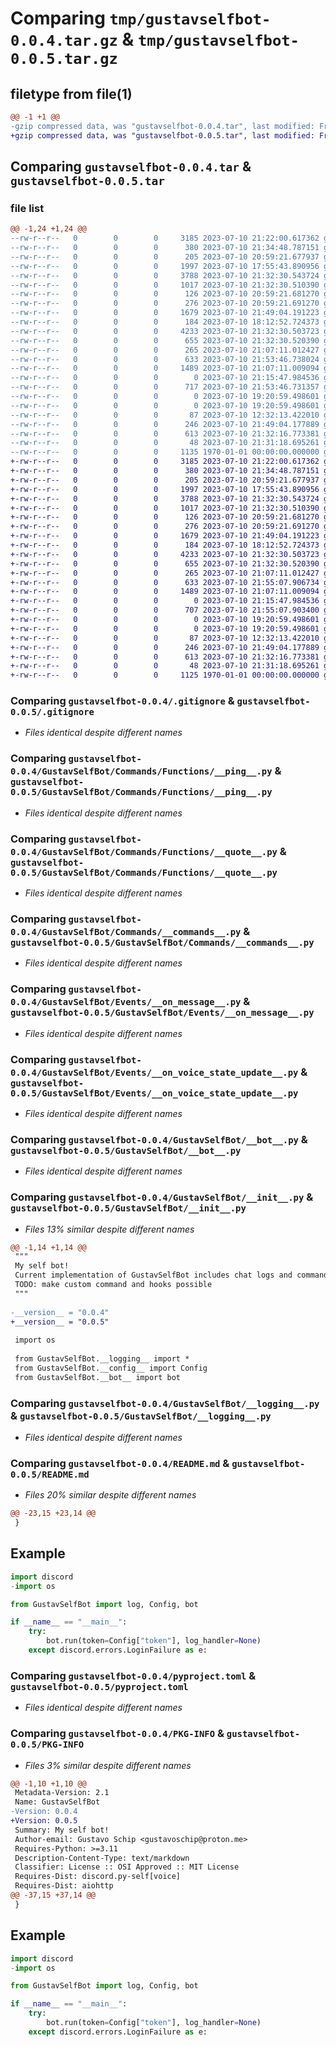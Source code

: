 # Comparing `tmp/gustavselfbot-0.0.4.tar.gz` & `tmp/gustavselfbot-0.0.5.tar.gz`

## filetype from file(1)

```diff
@@ -1 +1 @@
-gzip compressed data, was "gustavselfbot-0.0.4.tar", last modified: Fri Jan  1 00:00:00 2016, max compression
+gzip compressed data, was "gustavselfbot-0.0.5.tar", last modified: Fri Jan  1 00:00:00 2016, max compression
```

## Comparing `gustavselfbot-0.0.4.tar` & `gustavselfbot-0.0.5.tar`

### file list

```diff
@@ -1,24 +1,24 @@
--rw-r--r--   0        0        0     3185 2023-07-10 21:22:00.617362 gustavselfbot-0.0.4/.gitignore
--rw-r--r--   0        0        0      380 2023-07-10 21:34:48.787151 gustavselfbot-0.0.4/.pre-commit-config.yaml
--rw-r--r--   0        0        0      205 2023-07-10 20:59:21.677937 gustavselfbot-0.0.4/GustavSelfBot/Commands/Functions/__init__.py
--rw-r--r--   0        0        0     1997 2023-07-10 17:55:43.890956 gustavselfbot-0.0.4/GustavSelfBot/Commands/Functions/__ping__.py
--rw-r--r--   0        0        0     3788 2023-07-10 21:32:30.543724 gustavselfbot-0.0.4/GustavSelfBot/Commands/Functions/__quote__.py
--rw-r--r--   0        0        0     1017 2023-07-10 21:32:30.510390 gustavselfbot-0.0.4/GustavSelfBot/Commands/__commands__.py
--rw-r--r--   0        0        0      126 2023-07-10 20:59:21.681270 gustavselfbot-0.0.4/GustavSelfBot/Commands/__init__.py
--rw-r--r--   0        0        0      276 2023-07-10 20:59:21.691270 gustavselfbot-0.0.4/GustavSelfBot/Events/__init__.py
--rw-r--r--   0        0        0     1679 2023-07-10 21:49:04.191223 gustavselfbot-0.0.4/GustavSelfBot/Events/__on_message__.py
--rw-r--r--   0        0        0      184 2023-07-10 18:12:52.724373 gustavselfbot-0.0.4/GustavSelfBot/Events/__on_ready__.py
--rw-r--r--   0        0        0     4233 2023-07-10 21:32:30.503723 gustavselfbot-0.0.4/GustavSelfBot/Events/__on_voice_state_update__.py
--rw-r--r--   0        0        0      655 2023-07-10 21:32:30.520390 gustavselfbot-0.0.4/GustavSelfBot/__bot__.py
--rw-r--r--   0        0        0      265 2023-07-10 21:07:11.012427 gustavselfbot-0.0.4/GustavSelfBot/__config__.py
--rw-r--r--   0        0        0      633 2023-07-10 21:53:46.738024 gustavselfbot-0.0.4/GustavSelfBot/__init__.py
--rw-r--r--   0        0        0     1489 2023-07-10 21:07:11.009094 gustavselfbot-0.0.4/GustavSelfBot/__logging__.py
--rw-r--r--   0        0        0        0 2023-07-10 21:15:47.984536 gustavselfbot-0.0.4/LICENSE
--rw-r--r--   0        0        0      717 2023-07-10 21:53:46.731357 gustavselfbot-0.0.4/README.md
--rw-r--r--   0        0        0        0 2023-07-10 19:20:59.498601 gustavselfbot-0.0.4/_chatlogs/PLACEHOLDER
--rw-r--r--   0        0        0        0 2023-07-10 19:20:59.498601 gustavselfbot-0.0.4/_recordings/PLACEHOLDER
--rw-r--r--   0        0        0       87 2023-07-10 12:32:13.422010 gustavselfbot-0.0.4/config.json
--rw-r--r--   0        0        0      246 2023-07-10 21:49:04.177889 gustavselfbot-0.0.4/main.py
--rw-r--r--   0        0        0      613 2023-07-10 21:32:16.773381 gustavselfbot-0.0.4/pyproject.toml
--rw-r--r--   0        0        0       48 2023-07-10 21:31:18.695261 gustavselfbot-0.0.4/requirements.txt
--rw-r--r--   0        0        0     1135 1970-01-01 00:00:00.000000 gustavselfbot-0.0.4/PKG-INFO
+-rw-r--r--   0        0        0     3185 2023-07-10 21:22:00.617362 gustavselfbot-0.0.5/.gitignore
+-rw-r--r--   0        0        0      380 2023-07-10 21:34:48.787151 gustavselfbot-0.0.5/.pre-commit-config.yaml
+-rw-r--r--   0        0        0      205 2023-07-10 20:59:21.677937 gustavselfbot-0.0.5/GustavSelfBot/Commands/Functions/__init__.py
+-rw-r--r--   0        0        0     1997 2023-07-10 17:55:43.890956 gustavselfbot-0.0.5/GustavSelfBot/Commands/Functions/__ping__.py
+-rw-r--r--   0        0        0     3788 2023-07-10 21:32:30.543724 gustavselfbot-0.0.5/GustavSelfBot/Commands/Functions/__quote__.py
+-rw-r--r--   0        0        0     1017 2023-07-10 21:32:30.510390 gustavselfbot-0.0.5/GustavSelfBot/Commands/__commands__.py
+-rw-r--r--   0        0        0      126 2023-07-10 20:59:21.681270 gustavselfbot-0.0.5/GustavSelfBot/Commands/__init__.py
+-rw-r--r--   0        0        0      276 2023-07-10 20:59:21.691270 gustavselfbot-0.0.5/GustavSelfBot/Events/__init__.py
+-rw-r--r--   0        0        0     1679 2023-07-10 21:49:04.191223 gustavselfbot-0.0.5/GustavSelfBot/Events/__on_message__.py
+-rw-r--r--   0        0        0      184 2023-07-10 18:12:52.724373 gustavselfbot-0.0.5/GustavSelfBot/Events/__on_ready__.py
+-rw-r--r--   0        0        0     4233 2023-07-10 21:32:30.503723 gustavselfbot-0.0.5/GustavSelfBot/Events/__on_voice_state_update__.py
+-rw-r--r--   0        0        0      655 2023-07-10 21:32:30.520390 gustavselfbot-0.0.5/GustavSelfBot/__bot__.py
+-rw-r--r--   0        0        0      265 2023-07-10 21:07:11.012427 gustavselfbot-0.0.5/GustavSelfBot/__config__.py
+-rw-r--r--   0        0        0      633 2023-07-10 21:55:07.906734 gustavselfbot-0.0.5/GustavSelfBot/__init__.py
+-rw-r--r--   0        0        0     1489 2023-07-10 21:07:11.009094 gustavselfbot-0.0.5/GustavSelfBot/__logging__.py
+-rw-r--r--   0        0        0        0 2023-07-10 21:15:47.984536 gustavselfbot-0.0.5/LICENSE
+-rw-r--r--   0        0        0      707 2023-07-10 21:55:07.903400 gustavselfbot-0.0.5/README.md
+-rw-r--r--   0        0        0        0 2023-07-10 19:20:59.498601 gustavselfbot-0.0.5/_chatlogs/PLACEHOLDER
+-rw-r--r--   0        0        0        0 2023-07-10 19:20:59.498601 gustavselfbot-0.0.5/_recordings/PLACEHOLDER
+-rw-r--r--   0        0        0       87 2023-07-10 12:32:13.422010 gustavselfbot-0.0.5/config.json
+-rw-r--r--   0        0        0      246 2023-07-10 21:49:04.177889 gustavselfbot-0.0.5/main.py
+-rw-r--r--   0        0        0      613 2023-07-10 21:32:16.773381 gustavselfbot-0.0.5/pyproject.toml
+-rw-r--r--   0        0        0       48 2023-07-10 21:31:18.695261 gustavselfbot-0.0.5/requirements.txt
+-rw-r--r--   0        0        0     1125 1970-01-01 00:00:00.000000 gustavselfbot-0.0.5/PKG-INFO
```

### Comparing `gustavselfbot-0.0.4/.gitignore` & `gustavselfbot-0.0.5/.gitignore`

 * *Files identical despite different names*

### Comparing `gustavselfbot-0.0.4/GustavSelfBot/Commands/Functions/__ping__.py` & `gustavselfbot-0.0.5/GustavSelfBot/Commands/Functions/__ping__.py`

 * *Files identical despite different names*

### Comparing `gustavselfbot-0.0.4/GustavSelfBot/Commands/Functions/__quote__.py` & `gustavselfbot-0.0.5/GustavSelfBot/Commands/Functions/__quote__.py`

 * *Files identical despite different names*

### Comparing `gustavselfbot-0.0.4/GustavSelfBot/Commands/__commands__.py` & `gustavselfbot-0.0.5/GustavSelfBot/Commands/__commands__.py`

 * *Files identical despite different names*

### Comparing `gustavselfbot-0.0.4/GustavSelfBot/Events/__on_message__.py` & `gustavselfbot-0.0.5/GustavSelfBot/Events/__on_message__.py`

 * *Files identical despite different names*

### Comparing `gustavselfbot-0.0.4/GustavSelfBot/Events/__on_voice_state_update__.py` & `gustavselfbot-0.0.5/GustavSelfBot/Events/__on_voice_state_update__.py`

 * *Files identical despite different names*

### Comparing `gustavselfbot-0.0.4/GustavSelfBot/__bot__.py` & `gustavselfbot-0.0.5/GustavSelfBot/__bot__.py`

 * *Files identical despite different names*

### Comparing `gustavselfbot-0.0.4/GustavSelfBot/__init__.py` & `gustavselfbot-0.0.5/GustavSelfBot/__init__.py`

 * *Files 13% similar despite different names*

```diff
@@ -1,14 +1,14 @@
 """
 My self bot!
 Current implementation of GustavSelfBot includes chat logs and commands.
 TODO: make custom command and hooks possible
 """
 
-__version__ = "0.0.4"
+__version__ = "0.0.5"
 
 import os
 
 from GustavSelfBot.__logging__ import *
 from GustavSelfBot.__config__ import Config
 from GustavSelfBot.__bot__ import bot
```

### Comparing `gustavselfbot-0.0.4/GustavSelfBot/__logging__.py` & `gustavselfbot-0.0.5/GustavSelfBot/__logging__.py`

 * *Files identical despite different names*

### Comparing `gustavselfbot-0.0.4/README.md` & `gustavselfbot-0.0.5/README.md`

 * *Files 20% similar despite different names*

```diff
@@ -23,15 +23,14 @@
 }
 ```
 
 ## Example
 
 ```python
 import discord
-import os
 
 from GustavSelfBot import log, Config, bot
 
 if __name__ == "__main__":
     try:
         bot.run(token=Config["token"], log_handler=None)
     except discord.errors.LoginFailure as e:
```

### Comparing `gustavselfbot-0.0.4/pyproject.toml` & `gustavselfbot-0.0.5/pyproject.toml`

 * *Files identical despite different names*

### Comparing `gustavselfbot-0.0.4/PKG-INFO` & `gustavselfbot-0.0.5/PKG-INFO`

 * *Files 3% similar despite different names*

```diff
@@ -1,10 +1,10 @@
 Metadata-Version: 2.1
 Name: GustavSelfBot
-Version: 0.0.4
+Version: 0.0.5
 Summary: My self bot!
 Author-email: Gustavo Schip <gustavoschip@proton.me>
 Requires-Python: >=3.11
 Description-Content-Type: text/markdown
 Classifier: License :: OSI Approved :: MIT License
 Requires-Dist: discord.py-self[voice]
 Requires-Dist: aiohttp
@@ -37,15 +37,14 @@
 }
 ```
 
 ## Example
 
 ```python
 import discord
-import os
 
 from GustavSelfBot import log, Config, bot
 
 if __name__ == "__main__":
     try:
         bot.run(token=Config["token"], log_handler=None)
     except discord.errors.LoginFailure as e:
```

